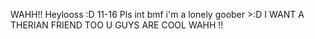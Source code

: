 WAHH!! Heylooss :D 11-16 Pls int bmf i'm a lonely goober >:D
I WANT A THERIAN FRIEND TOO U GUYS ARE COOL WAHH !!
